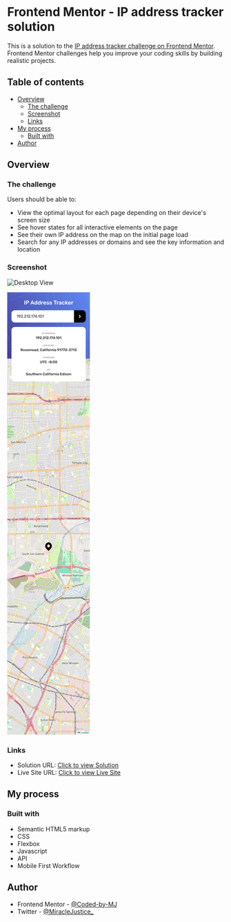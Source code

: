 # Frontend Mentor - IP address tracker solution

This is a solution to the [IP address tracker challenge on Frontend Mentor](https://www.frontendmentor.io/challenges/ip-address-tracker-I8-0yYAH0). Frontend Mentor challenges help you improve your coding skills by building realistic projects. 



## Table of contents
- [Overview](#overview)
  - [The challenge](#the-challenge)
  - [Screenshot](#screenshot)
  - [Links](#links)
- [My process](#my-process)
  - [Built with](#built-with)
- [Author](#author)


## Overview

### The challenge

Users should be able to:

- View the optimal layout for each page depending on their device's screen size
- See hover states for all interactive elements on the page
- See their own IP address on the map on the initial page load
- Search for any IP addresses or domains and see the key information and location


### Screenshot
![Desktop View](images/desktop.png)

![Mobile View](images/mobile.png)

### Links
- Solution URL: [Click to view Solution](https://www.frontendmentor.io/solutions/time-tracking-dashboard-solution-using-css-grid-MX_ntr65HI)
- Live Site URL: [Click to view Live Site](https://coded-by-mj.github.io/Front-end-Mentor-Challenge13/)


## My process

### Built with
- Semantic HTML5 markup
- CSS 
- Flexbox
- Javascript
- API
- Mobile First Workflow



## Author
- Frontend Mentor - [@Coded-by-MJ](https://www.frontendmentor.io/profile/Coded-by-MJ)
- Twitter - [@MiracleJustice_](https://twitter.com/miraclejustice_)